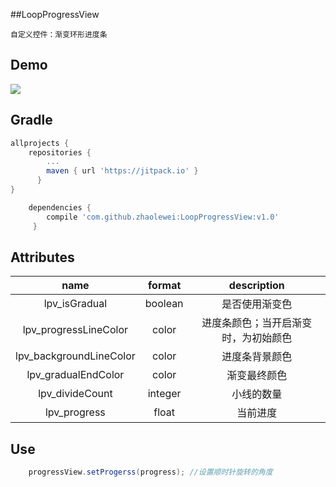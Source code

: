 ##LoopProgressView

    自定义控件：渐变环形进度条 
    
  
## Demo
![](https://raw.githubusercontent.com/zhaolewei/LoopProgressView/master/show.gif)



## Gradle

```groovy
allprojects {
    repositories {
        ...
        maven { url 'https://jitpack.io' }
      }
}

    dependencies {
        compile 'com.github.zhaolewei:LoopProgressView:v1.0'
     }

```    



## Attributes

|name|format|description|
|:---:|:---:|:---:|
| lpv_isGradual | boolean |是否使用渐变色
| lpv_progressLineColor | color |进度条颜色；当开启渐变时，为初始颜色
| lpv_backgroundLineColor | color |进度条背景颜色
| lpv_gradualEndColor | color |渐变最终颜色
| lpv_divideCount | integer | 小线的数量
| lpv_progress | float | 当前进度


## Use
````java
    progressView.setProgerss(progress); //设置顺时针旋转的角度  

````
